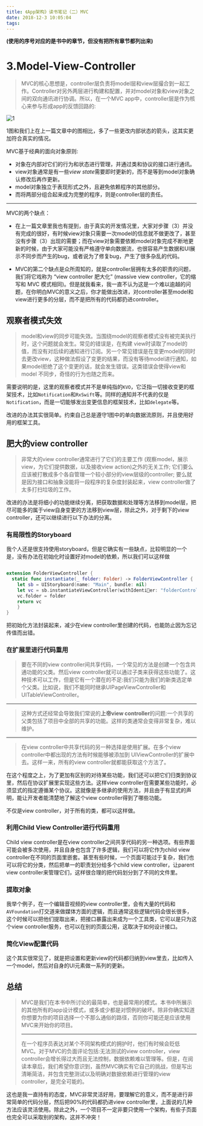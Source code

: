 ```yaml
---
title: 《App架构》读书笔记（二）MVC
date: 2018-12-3 10:05:04
tags: 
---
```


**(使用的序号对应的是书中的章节，但没有把所有章节都列出来)**

# 3.Model-View-Controller

>MVC的核心思想是，controller层负责将model层和view层撮合到一起工作。Controller对另外两层进行构建和配置，并对model对象和view对象之间的双向通讯进行协调。所以，在一个MVC app中，controller层是作为核心来参与形成app的反馈回路的:

![1](1.png)

1图和我们上在上一篇文章中的图相比，多了一些更改内部状态的箭头，这其实更加符合真实的情况。

MVC基于经典的面向对象原则:

- 对象在内部对它们的行为和状态进行管理，并通过类和协议的接口进行通讯。
- view对象通常是有一些*view state*需要即时更新的，而不是等到model对象确认修改后再作更新。
- model对象独立于表现形式之外，且避免依赖程序的其他部分。
- 而将两部分组合起来成为完整的程序，则是controller层的责任。

---

MVC的两个缺点：

- 在上一篇文章里我也有提到，由于真实的开发情况里，大家对步骤（3）并没有完成的很好，有时候view对象只需要一次model的信息就不做更改了，甚至没有步骤（3）出现的需要；而在view对象需要依赖model对象完成不断地更新的时候，由于大家可能没有严格遵守单向数据流，也很容易产生数据和UI展示不同步而产生的bug，或者说为了修复bug，产生了很多杂乱的代码。

- MVC的第二个缺点是众所周知的，就是controller层拥有太多的职责的问题，我们将它戏称为 “view controller 肥大化” (massive view controller，它的缩写和 MVC 模式相同)。但是就我看来，我一直不认为这是一个难以逾越的问题，在你明白MVC的意义之后，你才能做出改进，对controller甚至model和view进行更多的分层，而不是把所有的代码都扔进controller。

## 观察者模式失效

>model和view的同步可能失效。当围绕model的观察者模式没有被完美执行时，这个问题就会发生。常⻅的错误是，在构建 view时读取了model的值，而没有对后续的通知进行订阅。另一个常⻅错误是在变更model的同时去更改view，这种做法假设了变更的结果，而没有等待model进行通知，如果model拒绝了这个变更的话，就会发生错误。这类错误会使得view和model 不同步，奇怪的行为也随之而来。

需要说明的是，这里的观察者模式并不是单纯指的`KVO`，它泛指一切接收变更的框架技术，比如`Notification`和`RxSwift`等。同样的通知并不代表的仅是`Notification`，而是一切能够发出变更信息的框架技术，比如`delegate`等。

改进的办法其实很简单。约束自己总是遵守1图中的单向数据流原则，并且使用好用的框架工具。

## 肥大的view controller

>非常大的view controller通常进行了它们的主要工作 (观察model，展示view，为它们提供数据，以及接收view action)之外的无关工作; 它们要么应该被打散成多个各自管理一个较小部分的view层级的controller; 要么就是因为接口和抽象没能将一段程序的复杂度封装起来，view controller做了太多打扫垃圾的工作。

改进的办法是将细小的功能继续分离，把获取数据和处理等方法移到model层，把尽可能多的属于view自身变更的方法移到view层，除此之外，对于剩下的view controller，还可以继续进行以下办法的分离。

### 有局限性的Storyboard

我个人还是很支持使用storyboard，但是它确实有一些缺点，比较明显的一个是，没有办法在初始化时设置好对model的依赖，所以我们可以这样做

```swift

extension FolderViewController {
  static func instantiate(_ folder: Folder) -> FolderViewController {
    let sb = UIStoryboard(name: "Main", bundle: nil)
    let vc = sb.instantiateViewController(withIdenti􏰊er: "folderController") as! FolderViewController 
    vc.folder = folder
    return vc
    } 
}

```

把初始化方法封装起来，减少在view controller里创建的代码，也能防止因为忘记传值而出错。

### 在扩展里进行代码重用

>要在不同的view controller间共享代码，一个常⻅的方法是创建一个包含共通功能的父类。然后view controller就可以通过子类来获得这些功能了。这种技术可以工作，但是它有一个潜在的不足:我们只能为我们的新类选定单个父类。比如说，我们不能同时继承UIPageViewController和UITableViewController。
>
---
>
>这种方式还经常会导致我们常说的**上帝view controller**的问题:一个共享的父类包括了项目中全部的共享的功能。这样的类通常会变得非常复杂，难以维护。
>
---
>
>在view controller中共享代码的另一种选择是使用扩展。在多个view controller中都出现的方法有时候能够被添加到 UIViewController的扩展中去。这样一来，所有的view controller就都能获取这个方法了。

在这个程度之上，为了更加有区别的对待某些功能，我们还可以把它们归类到协议里，然后在协议扩展里实现这些方法。这样view controller在需要某些功能时，必须显式的指定遵循某个协议。这就像是多继承的使用方法，并且由于有显式的声明，能让开发者能清楚地了解这个view controller得到了哪些功能。

不仅是view controller，对于所有的类，都可以这样做。

### 利用Child View Controller进行代码重用

Child view controller是在view controller之间共享代码的另一种选项。有些界面可能会被多次使用，并且自身也包含了许多逻辑，我们可以将它作为child view controller在不同的页面里嵌套。甚至有些时候，一个页面可能过于复杂，我们也可以将它的分类，然后把单一的职责划分给多个child view controller，让parent view controller来管理它们，这样很合理的把代码划分到了不同的文件里。

### 提取对象

我举个例子，在一个编辑音视频的view controller里，会有大量的代码和`AVFoundation`打交道来做媒体方面的逻辑，而且通常这些逻辑代码会很长很多，这个时候可以把他们提取出来，把接口暴露出来成为一个工具类，它可以是只为这个view controller服务，也可以在别的页面公用，这取决于如何设计接口。

### 简化View配置代码

这个其实很常见了，就是把设置和更新view的代码都归纳到view里去，比如传入一个model，然后对自身的UI元素做一系列的更新。

## 总结

>MVC是我们在本书中所讨论的最简单，也是最常用的模式。本书中所展示的其他所有的app设计模式，或多或少都是对惯例的破坏。除非你确实知道你想要为你的项目选择一个不那么通俗的路径，否则你可能还是应该使用MVC来开始你的项目。
>
>---
>
>在一个程序员表达对某个不同架构模式的拥护时，他们有时候会贬低MVC。对于MVC的负面评论包括:无法测试的view controller，view controller会增⻓得过大而且无法控制，数据依赖难以管理等。但是，在阅读本章后，我们希望你意识到，虽然MVC确实有它自己的挑战，但是写出清晰简洁，并包含完整测试以及明确对数据依赖进行管理的view controller，是完全可能的。

这也是我一直持有的态度，MVC非常灵活好用，要理解它的意义，而不是进行非常简单的代码分层，然后把90%的代码都扔进view controller里，上面说的几种方法应该灵活使用。除此之外，一个项目不一定非要只使用一个架构，有些子页面也完全可以采取别的架构，这并不冲突！